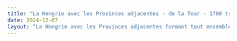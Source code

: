 ```yaml
---
title: "La Hongrie avec les Provinces adjacentes - de la Tour - 1766 transylvania"
date: 2024-12-07
layout: "La Hongrie avec les Provinces adjacentes formant tout ensemble2, Grandes Provinces Ecclésiastiques Par M. Brion Ingénieur-Géographe du Roi. A Paris chez le S. Desnos, Ingenieur pour les Globes et Sphère ruë St. Jacques, au Globe 1766."
---
```

